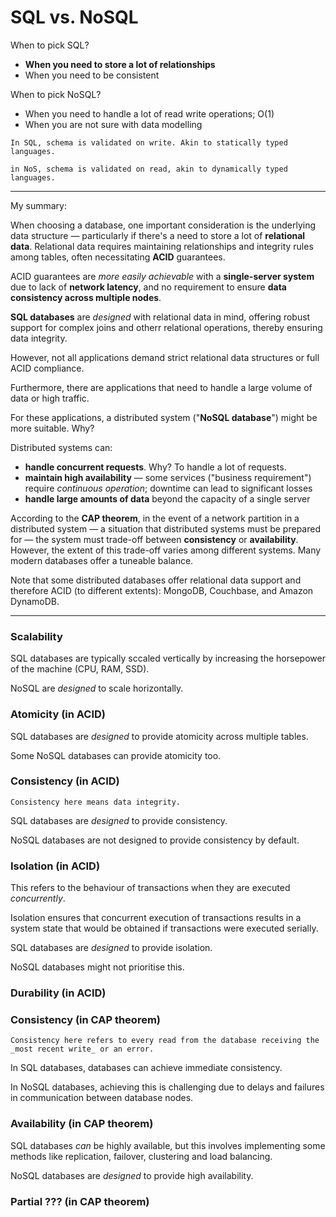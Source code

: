 # SQL vs. NoSQL

When to pick SQL?

- **When you need to store a lot of relationships**
- When you need to be consistent

When to pick NoSQL?

- When you need to handle a lot of read write operations; O(1)
- When you are not sure with data modelling

~~~admonish note title="schema-on-read, schema-on-write"
In SQL, schema is validated on write. Akin to statically typed languages.

in NoS, schema is validated on read, akin to dynamically typed languages.
~~~

---

My summary:

When choosing a database, one important consideration is the underlying data structure — particularly if there's a need to store a lot of **relational data**. Relational data requires maintaining relationships and integrity rules among tables, often necessitating **ACID** guarantees.

ACID guarantees are _more easily achievable_ with a **single-server system** due to lack of **network latency**, and no requirement to ensure **data consistency across multiple nodes**.

**SQL databases** are _designed_ with relational data in mind, offering robust support for complex joins and otherr relational operations, thereby ensuring data integrity.

However, not all applications demand strict relational data structures or full ACID compliance. 

Furthermore, there are applications that need to handle a large volume of data or high traffic.

For these applications, a distributed system ("**NoSQL database**") might be more suitable. Why?

Distributed systems can:
* **handle concurrent requests**. Why? To handle a lot of requests.
* **maintain high availability** — some services ("business requirement") require _continuous operation_; downtime can lead to significant losses
* **handle large amounts of data** beyond the capacity of a single server

According to the **CAP theorem**, in the event of a network partition in a distributed system — a situation that distributed systems must be prepared for — the system must trade-off between **consistency** or **availability**. However, the extent of this trade-off varies among different systems. Many modern databases offer a tuneable balance.

Note that some distributed databases offer relational data support and therefore ACID (to different extents): MongoDB, Couchbase, and Amazon DynamoDB.

---

### Scalability

SQL databases are typically sccaled vertically by increasing the horsepower of the machine (CPU, RAM, SSD).

NoSQL are _designed_ to scale horizontally.

### Atomicity (in ACID)

SQL databases are _designed_ to provide atomicity across multiple tables.

Some NoSQL databases can provide atomicity too.

### Consistency (in ACID)

```admonish note
Consistency here means data integrity.
```

SQL databases are _designed_ to provide consistency.

NoSQL databases are not designed to provide consistency by default.

### Isolation (in ACID)

This refers to the behaviour of transactions when they are executed _concurrently_.

Isolation ensures that concurrent execution of transactions results in a system state that would be obtained if transactions were executed serially.

SQL databases are _designed_ to provide isolation.

NoSQL databases might not prioritise this.

### Durability (in ACID)

### Consistency (in CAP theorem)

```admonish note
Consistency here refers to every read from the database receiving the _most recent write_ or an error.
```

In SQL databases, databases can achieve immediate consistency.

In NoSQL databases, achieving this is challenging due to delays and failures in communication between database nodes.

### Availability (in CAP theorem)

SQL databases _can_ be highly available, but this involves implementing some methods like replication, failover, clustering and load balancing.

NoSQL databases are _designed_ to provide high availability.

### Partial ??? (in CAP theorem)
